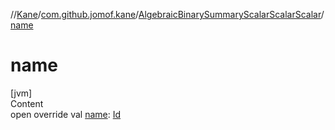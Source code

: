 //[Kane](../../index.md)/[com.github.jomof.kane](../index.md)/[AlgebraicBinarySummaryScalarScalarScalar](index.md)/[name](name.md)



# name  
[jvm]  
Content  
open override val [name](name.md): [Id](../../com.github.jomof.kane.impl/index.md#%5Bcom.github.jomof.kane.impl%2FId%2F%2F%2FPointingToDeclaration%2F%5D%2FClasslikes%2F-1776797766)  



